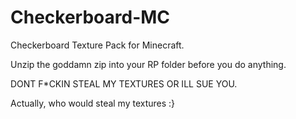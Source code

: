 # Checkerboard-MC
Checkerboard Texture Pack for Minecraft.

Unzip the goddamn zip into your RP folder before you do anything.

DONT F*CKIN STEAL MY TEXTURES OR ILL SUE YOU.

Actually, who would steal my textures :}
